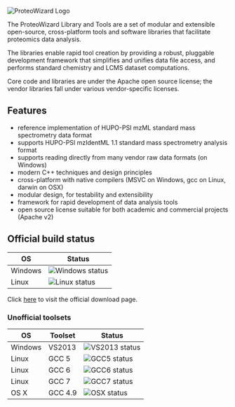 
![ProteoWizard Logo](http://www.proteowizard.org/img/proteowizard-logo.jpg "ProteoWizard")

The ProteoWizard Library and Tools are a set of modular and extensible open-source, cross-platform tools and software libraries that facilitate proteomics data analysis.

The libraries enable rapid tool creation by providing a robust, pluggable development framework that simplifies and unifies data file access, and performs standard chemistry and LCMS dataset computations.

Core code and libraries are under the Apache open source license; the vendor libraries fall under various vendor-specific licenses.

## Features
* reference implementation of HUPO-PSI mzML standard mass spectrometry data format
* supports HUPO-PSI mzIdentML 1.1 standard mass spectrometry analysis format
* supports reading directly from many vendor raw data formats (on Windows)
* modern C++ techniques and design principles
* cross-platform with native compilers (MSVC on Windows, gcc on Linux, darwin on OSX)
* modular design, for testability and extensibility
* framework for rapid development of data analysis tools
* open source license suitable for both academic and commercial projects (Apache v2)

## Official build status

| OS      | Status |
| ------- | ------ |
| Windows | ![Windows status](https://img.shields.io/teamcity/http/teamcity.labkey.org/s/bt83.svg?label=VS%202013) |
| Linux   | ![Linux status](https://img.shields.io/teamcity/http/teamcity.labkey.org/s/bt17.svg?label=GCC%204.9) |

Click [here](http://proteowizard.sourceforge.net/downloads.shtml) to visit the official download page.

### Unofficial toolsets
| OS      | Toolset | Status |
| ------- | ------- | ------ |
| Windows | VS2013  | ![VS2013 status](https://img.shields.io/appveyor/ci/chambm/pwiz.svg) |
| Linux   | GCC 5   | ![GCC5 status](https://travis-matrix-badges.herokuapp.com/repos/ProteoWizard/pwiz/branches/master/2) |
| Linux   | GCC 6   | ![GCC6 status](https://travis-matrix-badges.herokuapp.com/repos/ProteoWizard/pwiz/branches/master/3) |
| Linux   | GCC 7   | ![GCC7 status](https://travis-matrix-badges.herokuapp.com/repos/ProteoWizard/pwiz/branches/master/4) |
| OS X    | GCC 4.9 | ![OSX status](https://travis-matrix-badges.herokuapp.com/repos/ProteoWizard/pwiz/branches/master/9) |
